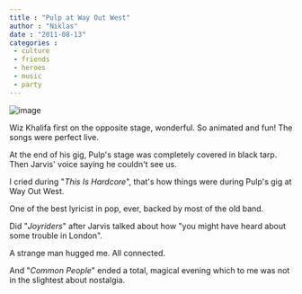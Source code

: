 ```yaml
---
title : "Pulp at Way Out West"
author : "Niklas"
date : "2011-08-13"
categories : 
 - culture
 - friends
 - heroes
 - music
 - party
---
```


![image](https://niklasblog.com/wp-content/wpid-2011-08-13-20.42.302.jpg)  
  

Wiz Khalifa first on the opposite stage, wonderful. So animated and fun! The songs were perfect live.

At the end of his gig, Pulp's stage was completely covered in black tarp. Then Jarvis' voice saying he couldn't see us.

I cried during "_This Is Hardcore_", that's how things were during Pulp's gig at Way Out West.

One of the best lyricist in pop, ever, backed by most of the old band.

Did "_Joyriders_" after Jarvis talked about how "you might have heard about some trouble in London".

A strange man hugged me. All connected.

And "_Common People_" ended a total, magical evening which to me was not in the slightest about nostalgia.
